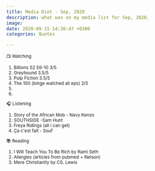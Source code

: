 ```yaml
---
title: Media Diet - Sep, 2020
description: what was on my media list for Sep, 2020.
image: 
date: 2020-09-15 14:30:47 +0300
categories: Quotes

---
```


<small>

📺 Watching

1. Billions S2 E6-10  3/5
2. Greyhound             3.5/5
3. Pulp Fiction             3.5/5
4. The 100 (binge watched all eps)    2/5
5. 
6. 

🎧 Listening
1. Story of the African Mob - Navy Kenzo
2. SOUTHSIDE -Sam Hunt
3. Freya Ridings (all i can get)
4. Ça c'est fait - Souf

📚 Reading
1. I Will Teach You To Be Rich by Rami Seth
2. Allergies (articles from pubmed + Nelson)
3. Mere Christianity by CS. Lewis
